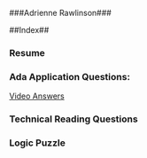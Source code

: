 ###Adrienne Rawlinson###


##Index##


### **Resume**

### **Ada Application Questions:** 

[Video Answers](http://www.youtube.com/watch?v=OCmGPdN1hq0&sns=em)

### **Technical Reading Questions**

### **Logic Puzzle**



